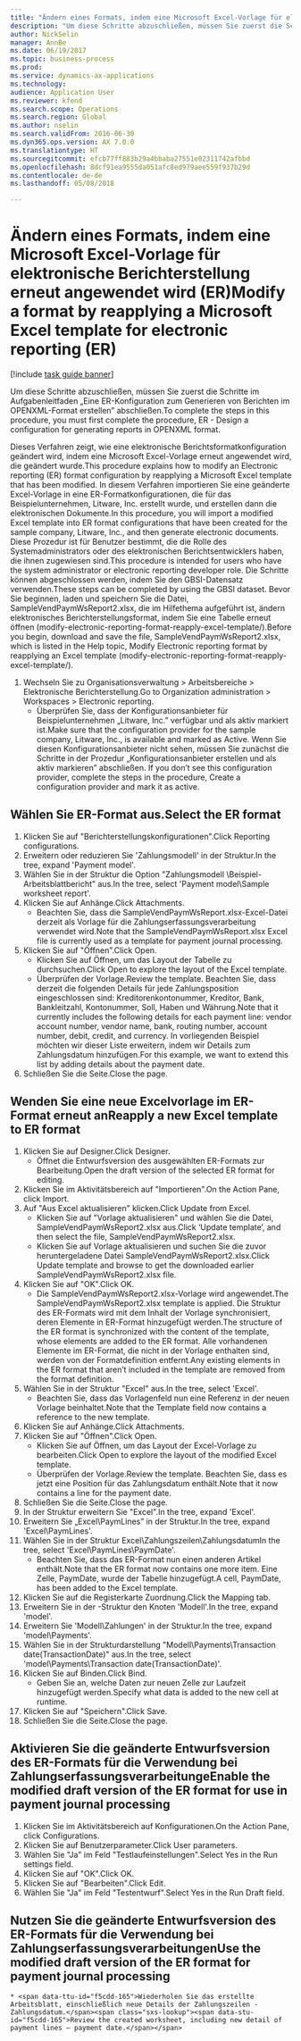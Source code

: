 ```yaml
--- 
title: "Ändern eines Formats, indem eine Microsoft Excel-Vorlage für elektronische Berichterstellung erneut angewendet wird (ER)"
description: "Um diese Schritte abzuschließen, müssen Sie zuerst die Schritte im Aufgabenleitfaden „Eine ER-Konfiguration zum Generieren von Berichten im OPENXML-Format erstellen” abschließen."
author: NickSelin
manager: AnnBe
ms.date: 06/19/2017
ms.topic: business-process
ms.prod: 
ms.service: dynamics-ax-applications
ms.technology: 
audience: Application User
ms.reviewer: kfend
ms.search.scope: Operations
ms.search.region: Global
ms.author: nselin
ms.search.validFrom: 2016-06-30
ms.dyn365.ops.version: AX 7.0.0
ms.translationtype: HT
ms.sourcegitcommit: efcb77ff883b29a4bbaba27551e02311742afbbd
ms.openlocfilehash: 8dcf91ea9555da051afc8ed979aee559f937b29d
ms.contentlocale: de-de
ms.lasthandoff: 05/08/2018

---
```

# <a name="modify-a-format-by-reapplying-a-microsoft-excel-template-for-electronic-reporting-er"></a><span data-ttu-id="f5cdd-103">Ändern eines Formats, indem eine Microsoft Excel-Vorlage für elektronische Berichterstellung erneut angewendet wird (ER)</span><span class="sxs-lookup"><span data-stu-id="f5cdd-103">Modify a format by reapplying a Microsoft Excel template for electronic reporting (ER)</span></span>

[!include [task guide banner](../../includes/task-guide-banner.md)]

<span data-ttu-id="f5cdd-104">Um diese Schritte abzuschließen, müssen Sie zuerst die Schritte im Aufgabenleitfaden „Eine ER-Konfiguration zum Generieren von Berichten im OPENXML-Format erstellen” abschließen.</span><span class="sxs-lookup"><span data-stu-id="f5cdd-104">To complete the steps in this procedure, you must first complete the procedure, ER - Design a configuration for generating reports in OPENXML format.</span></span>

<span data-ttu-id="f5cdd-105">Dieses Verfahren zeigt, wie eine elektronische Berichtsformatkonfiguration geändert wird, indem eine Microsoft Excel-Vorlage erneut angewendet wird, die geändert wurde.</span><span class="sxs-lookup"><span data-stu-id="f5cdd-105">This procedure explains how to modify an Electronic reporting (ER) format configuration by reapplying a Microsoft Excel template that has been modified.</span></span> <span data-ttu-id="f5cdd-106">In diesem Verfahren importieren Sie eine geänderte Excel-Vorlage in eine ER-Formatkonfigurationen, die für das Beispielunternehmen, Litware, Inc. erstellt wurde, und erstellen dann die elektronischen Dokumente.</span><span class="sxs-lookup"><span data-stu-id="f5cdd-106">In this procedure, you will import a modified Excel template into ER format configurations that have been created for the sample company, Litware, Inc., and then generate electronic documents.</span></span> <span data-ttu-id="f5cdd-107">Diese Prozedur ist für Benutzer bestimmt, die die Rolle des Systemadministrators oder des elektronischen Berichtsentwicklers haben, die ihnen zugewiesen sind.</span><span class="sxs-lookup"><span data-stu-id="f5cdd-107">This procedure is intended for users who have the system administrator or electronic reporting developer role.</span></span> <span data-ttu-id="f5cdd-108">Die Schritte können abgeschlossen werden, indem Sie den GBSI-Datensatz verwenden.</span><span class="sxs-lookup"><span data-stu-id="f5cdd-108">These steps can be completed by using the GBSI dataset.</span></span> <span data-ttu-id="f5cdd-109">Bevor Sie beginnen, laden und speichern Sie die Datei, SampleVendPaymWsReport2.xlsx, die im Hilfethema aufgeführt ist, ändern elektronisches Berichterstellungsformat, indem Sie eine Tabelle erneut öffnen (modify-electronic-reporting-format-reapply-excel-template/).</span><span class="sxs-lookup"><span data-stu-id="f5cdd-109">Before you begin, download and save the file, SampleVendPaymWsReport2.xlsx, which is listed in the Help topic, Modify Electronic reporting format by reapplying an Excel template (modify-electronic-reporting-format-reapply-excel-template/).</span></span>

1. <span data-ttu-id="f5cdd-110">Wechseln Sie zu Organisationsverwaltung > Arbeitsbereiche > Elektronische Berichterstellung.</span><span class="sxs-lookup"><span data-stu-id="f5cdd-110">Go to Organization administration > Workspaces > Electronic reporting.</span></span>
    * <span data-ttu-id="f5cdd-111">Überprüfen Sie, dass der Konfigurationsanbieter für Beispielunternehmen „Litware, Inc.” verfügbar und als aktiv markiert ist.</span><span class="sxs-lookup"><span data-stu-id="f5cdd-111">Make sure that the configuration provider for the sample company, Litware, Inc., is available and marked as Active.</span></span> <span data-ttu-id="f5cdd-112">Wenn Sie diesen Konfigurationsanbieter nicht sehen, müssen Sie zunächst die Schritte in der Prozedur „Konfigurationsanbieter erstellen und als aktiv markieren” abschließen. </span><span class="sxs-lookup"><span data-stu-id="f5cdd-112">If you don’t see this configuration provider, complete the steps in the procedure, Create a configuration provider and mark it as active.</span></span>  

## <a name="select-the-er-format"></a><span data-ttu-id="f5cdd-113">Wählen Sie ER-Format aus.</span><span class="sxs-lookup"><span data-stu-id="f5cdd-113">Select the ER format</span></span>
1. <span data-ttu-id="f5cdd-114">Klicken Sie auf "Berichterstellungskonfigurationen".</span><span class="sxs-lookup"><span data-stu-id="f5cdd-114">Click Reporting configurations.</span></span>
2. <span data-ttu-id="f5cdd-115">Erweitern oder reduzieren Sie 'Zahlungsmodell' in der Struktur.</span><span class="sxs-lookup"><span data-stu-id="f5cdd-115">In the tree, expand 'Payment model'.</span></span>
3. <span data-ttu-id="f5cdd-116">Wählen Sie in der Struktur die Option "Zahlungsmodell \Beispiel-Arbeitsblattbericht" aus.</span><span class="sxs-lookup"><span data-stu-id="f5cdd-116">In the tree, select 'Payment model\Sample worksheet report'.</span></span>
4. <span data-ttu-id="f5cdd-117">Klicken Sie auf Anhänge.</span><span class="sxs-lookup"><span data-stu-id="f5cdd-117">Click Attachments.</span></span>
    * <span data-ttu-id="f5cdd-118">Beachten Sie, dass die SampleVendPaymWsReport.xlsx-Excel-Datei derzeit als Vorlage für die Zahlungserfassungsverarbeitung verwendet wird.</span><span class="sxs-lookup"><span data-stu-id="f5cdd-118">Note that the SampleVendPaymWsReport.xlsx Excel file is currently used as a template for payment journal processing.</span></span>   
5. <span data-ttu-id="f5cdd-119">Klicken Sie auf "Öffnen".</span><span class="sxs-lookup"><span data-stu-id="f5cdd-119">Click Open.</span></span>
    * <span data-ttu-id="f5cdd-120">Klicken Sie auf Öffnen, um das Layout der Tabelle zu durchsuchen.</span><span class="sxs-lookup"><span data-stu-id="f5cdd-120">Click Open to explore the layout of the Excel template.</span></span>  
    * <span data-ttu-id="f5cdd-121">Überprüfen der Vorlage.</span><span class="sxs-lookup"><span data-stu-id="f5cdd-121">Review the template.</span></span> <span data-ttu-id="f5cdd-122">Beachten Sie, dass derzeit die folgenden Details für jede Zahlungsposition eingeschlossen sind: Kreditorenkontonummer, Kreditor, Bank, Bankleitzahl, Kontonummer, Soll, Haben und Währung.</span><span class="sxs-lookup"><span data-stu-id="f5cdd-122">Note that it currently includes the following details for each payment line: vendor account number, vendor name, bank, routing number, account number, debit, credit, and currency.</span></span> <span data-ttu-id="f5cdd-123">In vorliegenden Beispiel möchten wir dieser Liste erweitern, indem wir Details zum Zahlungsdatum hinzufügen.</span><span class="sxs-lookup"><span data-stu-id="f5cdd-123">For this example, we want to extend this list by adding details about the payment date.</span></span>   
6. <span data-ttu-id="f5cdd-124">Schließen Sie die Seite.</span><span class="sxs-lookup"><span data-stu-id="f5cdd-124">Close the page.</span></span>

## <a name="reapply-a-new-excel-template-to-er-format"></a><span data-ttu-id="f5cdd-125">Wenden Sie eine neue Excelvorlage im ER-Format erneut an</span><span class="sxs-lookup"><span data-stu-id="f5cdd-125">Reapply a new Excel template to ER format</span></span>
1. <span data-ttu-id="f5cdd-126">Klicken Sie auf Designer.</span><span class="sxs-lookup"><span data-stu-id="f5cdd-126">Click Designer.</span></span>
    * <span data-ttu-id="f5cdd-127">Öffnet die Entwurfsversion des ausgewählten ER-Formats zur Bearbeitung.</span><span class="sxs-lookup"><span data-stu-id="f5cdd-127">Open the draft version of the selected ER format for editing.</span></span>  
2. <span data-ttu-id="f5cdd-128">Klicken Sie im Aktivitätsbereich auf "Importieren".</span><span class="sxs-lookup"><span data-stu-id="f5cdd-128">On the Action Pane, click Import.</span></span>
3. <span data-ttu-id="f5cdd-129">Auf "Aus Excel aktualisieren" klicken.</span><span class="sxs-lookup"><span data-stu-id="f5cdd-129">Click Update from Excel.</span></span>
    * <span data-ttu-id="f5cdd-130">Klicken Sie auf "Vorlage aktualisieren" und wählen Sie die Datei, SampleVendPaymWsReport2.xlsx aus.</span><span class="sxs-lookup"><span data-stu-id="f5cdd-130">Click ‘Update template’, and then select the file, SampleVendPaymWsReport2.xlsx.</span></span>  
    * <span data-ttu-id="f5cdd-131">Klicken Sie auf Vorlage aktualisieren und suchen Sie die zuvor heruntergeladene Datei SampleVendPaymWsReport2.xlsx.</span><span class="sxs-lookup"><span data-stu-id="f5cdd-131">Click Update template and browse to get the downloaded earlier SampleVendPaymWsReport2.xlsx file.</span></span>  
4. <span data-ttu-id="f5cdd-132">Klicken Sie auf "OK".</span><span class="sxs-lookup"><span data-stu-id="f5cdd-132">Click OK.</span></span>
    * <span data-ttu-id="f5cdd-133">Die SampleVendPaymWsReport2.xlsx-Vorlage wird angewendet.</span><span class="sxs-lookup"><span data-stu-id="f5cdd-133">The SampleVendPaymWsReport2.xlsx template is applied.</span></span> <span data-ttu-id="f5cdd-134">Die Struktur des ER-Formats wird mit dem Inhalt der Vorlage synchronisiert, deren Elemente in ER-Format hinzugefügt werden.</span><span class="sxs-lookup"><span data-stu-id="f5cdd-134">The structure of the ER format is synchronized with the content of the template, whose elements are added to the ER format.</span></span> <span data-ttu-id="f5cdd-135">Alle vorhandenen Elemente im ER-Format, die nicht in der Vorlage enthalten sind, werden von der Formatdefinition entfernt.</span><span class="sxs-lookup"><span data-stu-id="f5cdd-135">Any existing elements in the ER format that aren’t included in the template are removed from the format definition.</span></span>  
5. <span data-ttu-id="f5cdd-136">Wählen Sie in der Struktur  "Excel" aus.</span><span class="sxs-lookup"><span data-stu-id="f5cdd-136">In the tree, select 'Excel'.</span></span>
    * <span data-ttu-id="f5cdd-137">Beachten Sie, dass das Vorlagenfeld nun eine Referenz in der neuen Vorlage beinhaltet.</span><span class="sxs-lookup"><span data-stu-id="f5cdd-137">Note that the Template field now contains a reference to the new template.</span></span>   
6. <span data-ttu-id="f5cdd-138">Klicken Sie auf Anhänge.</span><span class="sxs-lookup"><span data-stu-id="f5cdd-138">Click Attachments.</span></span>
7. <span data-ttu-id="f5cdd-139">Klicken Sie auf "Öffnen".</span><span class="sxs-lookup"><span data-stu-id="f5cdd-139">Click Open.</span></span>
    * <span data-ttu-id="f5cdd-140">Klicken Sie auf Öffnen, um das Layout der Excel-Vorlage zu bearbeiten.</span><span class="sxs-lookup"><span data-stu-id="f5cdd-140">Click Open to explore the layout of the modified Excel template.</span></span>  
    * <span data-ttu-id="f5cdd-141">Überprüfen der Vorlage.</span><span class="sxs-lookup"><span data-stu-id="f5cdd-141">Review the template.</span></span> <span data-ttu-id="f5cdd-142">Beachten Sie, dass es jetzt eine Position für das Zahlungsdatum enthält.</span><span class="sxs-lookup"><span data-stu-id="f5cdd-142">Note that it now contains a line for the payment date.</span></span>   
8. <span data-ttu-id="f5cdd-143">Schließen Sie die Seite.</span><span class="sxs-lookup"><span data-stu-id="f5cdd-143">Close the page.</span></span>
9. <span data-ttu-id="f5cdd-144">In der Struktur erweitern Sie "Excel".</span><span class="sxs-lookup"><span data-stu-id="f5cdd-144">In the tree, expand 'Excel'.</span></span>
10. <span data-ttu-id="f5cdd-145">Erweitern Sie „Excel\PaymLines” in der Struktur.</span><span class="sxs-lookup"><span data-stu-id="f5cdd-145">In the tree, expand 'Excel\PaymLines'.</span></span>
11. <span data-ttu-id="f5cdd-146">Wählen Sie in der Struktur Excel\Zahlungszeilen\Zahlungsdatum</span><span class="sxs-lookup"><span data-stu-id="f5cdd-146">In the tree, select 'Excel\PaymLines\PaymDate'.</span></span>
    * <span data-ttu-id="f5cdd-147">Beachten Sie, dass das ER-Format nun einen anderen Artikel enthält.</span><span class="sxs-lookup"><span data-stu-id="f5cdd-147">Note that the ER format now contains one more item.</span></span> <span data-ttu-id="f5cdd-148">Eine Zelle, PaymDate, wurde der Tabelle hinzugefügt.</span><span class="sxs-lookup"><span data-stu-id="f5cdd-148">A cell, PaymDate, has been added to the Excel template.</span></span>  
12. <span data-ttu-id="f5cdd-149">Klicken Sie auf die Registerkarte Zuordnung.</span><span class="sxs-lookup"><span data-stu-id="f5cdd-149">Click the Mapping tab.</span></span>
13. <span data-ttu-id="f5cdd-150">Erweitern Sie in der -Struktur den Knoten 'Modell'.</span><span class="sxs-lookup"><span data-stu-id="f5cdd-150">In the tree, expand 'model'.</span></span>
14. <span data-ttu-id="f5cdd-151">Erweitern Sie 'Modell\Zahlungen' in der Struktur.</span><span class="sxs-lookup"><span data-stu-id="f5cdd-151">In the tree, expand 'model\Payments'.</span></span>
15. <span data-ttu-id="f5cdd-152">Wählen Sie in der Strukturdarstellung "Modell\Payments\Transaction date(TransactionDate)" aus.</span><span class="sxs-lookup"><span data-stu-id="f5cdd-152">In the tree, select 'model\Payments\Transaction date(TransactionDate)'.</span></span>
16. <span data-ttu-id="f5cdd-153">Klicken Sie auf Binden.</span><span class="sxs-lookup"><span data-stu-id="f5cdd-153">Click Bind.</span></span>
    * <span data-ttu-id="f5cdd-154">Geben Sie an, welche Daten zur neuen Zelle zur Laufzeit hinzugefügt werden.</span><span class="sxs-lookup"><span data-stu-id="f5cdd-154">Specify what data is added to the new cell at runtime.</span></span>  
17. <span data-ttu-id="f5cdd-155">Klicken Sie auf "Speichern".</span><span class="sxs-lookup"><span data-stu-id="f5cdd-155">Click Save.</span></span>
18. <span data-ttu-id="f5cdd-156">Schließen Sie die Seite.</span><span class="sxs-lookup"><span data-stu-id="f5cdd-156">Close the page.</span></span>

## <a name="enable-the-modified-draft-version-of-the-er-format-for-use-in-payment-journal-processing"></a><span data-ttu-id="f5cdd-157">Aktivieren Sie die geänderte Entwurfsversion des ER-Formats für die Verwendung bei Zahlungserfassungsverarbeitunge</span><span class="sxs-lookup"><span data-stu-id="f5cdd-157">Enable the modified draft version of the ER format for use in payment journal processing</span></span>
1. <span data-ttu-id="f5cdd-158">Klicken Sie im Aktivitätsbereich auf Konfigurationen.</span><span class="sxs-lookup"><span data-stu-id="f5cdd-158">On the Action Pane, click Configurations.</span></span>
2. <span data-ttu-id="f5cdd-159">Klicken Sie auf Benutzerparameter.</span><span class="sxs-lookup"><span data-stu-id="f5cdd-159">Click User parameters.</span></span>
3. <span data-ttu-id="f5cdd-160">Wählen Sie "Ja" im Feld "Testlaufeinstellungen".</span><span class="sxs-lookup"><span data-stu-id="f5cdd-160">Select Yes in the Run settings field.</span></span>
4. <span data-ttu-id="f5cdd-161">Klicken Sie auf "OK".</span><span class="sxs-lookup"><span data-stu-id="f5cdd-161">Click OK.</span></span>
5. <span data-ttu-id="f5cdd-162">Klicken Sie auf "Bearbeiten".</span><span class="sxs-lookup"><span data-stu-id="f5cdd-162">Click Edit.</span></span>
6. <span data-ttu-id="f5cdd-163">Wählen Sie "Ja" im Feld "Testentwurf".</span><span class="sxs-lookup"><span data-stu-id="f5cdd-163">Select Yes in the Run Draft field.</span></span>

## <a name="use-the-modified-draft-version-of-the-er-format-for-payment-journal-processing"></a><span data-ttu-id="f5cdd-164">Nutzen Sie die geänderte Entwurfsversion des ER-Formats für die Verwendung bei Zahlungserfassungsverarbeitungen</span><span class="sxs-lookup"><span data-stu-id="f5cdd-164">Use the modified draft version of the ER format for payment journal processing</span></span>
    * <span data-ttu-id="f5cdd-165">Wiederholen Sie das erstellte Arbeitsblatt, einschließlich neue Details der Zahlungszeilen - Zahlungsdatum.</span><span class="sxs-lookup"><span data-stu-id="f5cdd-165">Review the created worksheet, including new detail of payment lines – payment date.</span></span>  


